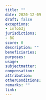 ```yaml
---
title: ""
date: 2020-12-09 
draft: false
exceptions:
- info53j
jurisdictions:
- BG
score: 0
description: "" 
beneficiaries:
purposes: 
usage:
subjectmatter:
compensation:
attribution: 
otherConditions: 
remarks: ""
link: 
---
```

